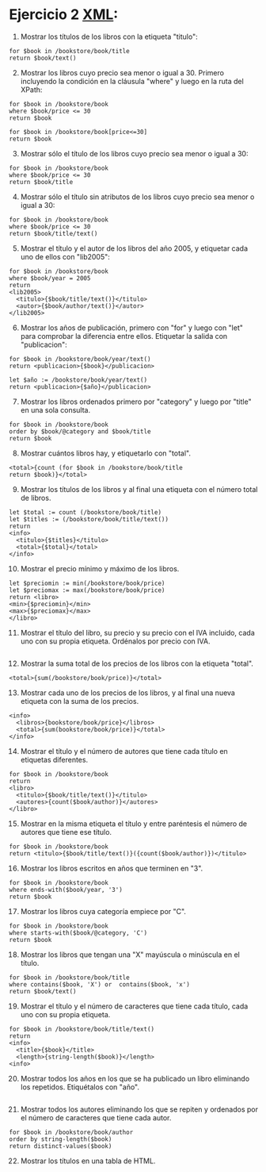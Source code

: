 # Ejercicio 2 [XML](ejemplo3.xml):

1. Mostrar los títulos de los libros con la etiqueta "titulo":

```
for $book in /bookstore/book/title
return $book/text()
```

2. Mostrar los libros cuyo precio sea menor o igual a 30. Primero incluyendo la condición en la cláusula "where" y luego en la ruta del XPath:

```
for $book in /bookstore/book
where $book/price <= 30
return $book
```

```
for $book in /bookstore/book[price<=30]
return $book
```

3. Mostrar sólo el título de los libros cuyo precio sea menor o igual a 30:

```
for $book in /bookstore/book
where $book/price <= 30
return $book/title
```

4. Mostrar sólo el título sin atributos de los libros cuyo precio sea menor o igual a 30:

```
for $book in /bookstore/book
where $book/price <= 30
return $book/title/text()
```

5. Mostrar el título y el autor de los libros del año 2005, y etiquetar cada uno de ellos con "lib2005":

```
for $book in /bookstore/book
where $book/year = 2005
return
<lib2005>
  <titulo>{$book/title/text()}</titulo>
  <autor>{$book/author/text()}</autor>
</lib2005>
```

6. Mostrar los años de publicación, primero con "for" y luego con "let" para comprobar la diferencia entre ellos. Etiquetar la salida con "publicacion":

```
for $book in /bookstore/book/year/text()
return <publicacion>{$book}</publicacion>
```

```
let $año := /bookstore/book/year/text()
return <publicacion>{$año}</publicacion>
```

7. Mostrar los libros ordenados primero por "category" y luego por "title" en una sola consulta.

```
for $book in /bookstore/book
order by $book/@category and $book/title
return $book
```

8. Mostrar cuántos libros hay, y etiquetarlo con "total".

```
<total>{count (for $book in /bookstore/book/title
return $book)}</total>
```

9. Mostrar los títulos de los libros y al final una etiqueta con el número total de libros.

```
let $total := count (/bookstore/book/title)
let $titles := (/bookstore/book/title/text())
return
<info>
  <titulo>{$titles}</titulo>
  <total>{$total}</total>
</info>
```

10. Mostrar el precio mínimo y máximo de los libros.

```
let $preciomin := min(/bookstore/book/price)
let $preciomax := max(/bookstore/book/price)
return <libro>
<min>{$preciomin}</min>
<max>{$preciomax}</max>
</libro>
```

11. Mostrar el título del libro, su precio y su precio con el IVA incluido, cada uno con su propia etiqueta. Ordénalos por precio con IVA.

```

```

12. Mostrar la suma total de los precios de los libros con la etiqueta "total".

```
<total>{sum(/bookstore/book/price)}</total>
```

13. Mostrar cada uno de los precios de los libros, y al final una nueva etiqueta con la suma de los precios.

```
<info>
  <libros>{bookstore/book/price}</libros>
  <total>{sum(bookstore/book/price)}</total>
</info>
```

14. Mostrar el título y el número de autores que tiene cada título en etiquetas diferentes.

```
for $book in /bookstore/book
return
<libro>
  <titulo>{$book/title/text()}</titulo>
  <autores>{count($book/author)}</autores>
</libro>
```

15. Mostrar en la misma etiqueta el título y entre paréntesis el número de autores que tiene ese título.

```
for $book in /bookstore/book
return <titulo>{$book/title/text()}({count($book/author)})</titulo>
```

16. Mostrar los libros escritos en años que terminen en "3".

```
for $book in /bookstore/book
where ends-with($book/year, '3')
return $book
```

17. Mostrar los libros cuya categoría empiece por "C".

```
for $book in /bookstore/book
where starts-with($book/@category, 'C')
return $book
```

18. Mostrar los libros que tengan una "X" mayúscula o minúscula en el título.

```
for $book in /bookstore/book/title
where contains($book, 'X') or  contains($book, 'x')
return $book/text()
```

19. Mostrar el título y el número de caracteres que tiene cada título, cada uno con su propia etiqueta.

```
for $book in /bookstore/book/title/text()
return
<info>
  <title>{$book}</title>
  <length>{string-length($book)}</length>
<info>
```

20. Mostrar todos los años en los que se ha publicado un libro eliminando los repetidos. Etiquétalos con "año".

```

```

21. Mostrar todos los autores eliminando los que se repiten y ordenados por el número de caracteres que tiene cada autor.

```
for $book in /bookstore/book/author
order by string-length($book)
return distinct-values($book)
```

22. Mostrar los títulos en una tabla de HTML.

```

```
